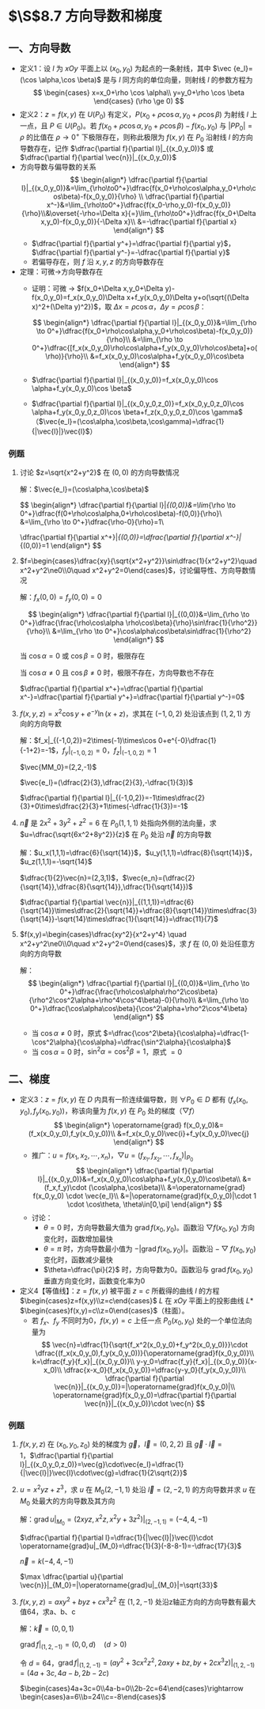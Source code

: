 # $\S$8.7 方向导数和梯度
## 一、方向导数
* 定义1：设 $l$ 为 $xOy$ 平面上以 $(x_0,y_0)$ 为起点的一条射线，其中 $\vec {e_l}=(\cos \alpha,\cos \beta)$ 是与 $l$ 同方向的单位向量，则射线 $l$ 的参数方程为
    $$
    \begin{cases}
    x=x_0+\rho \cos \alpha\\
    y=y_0+\rho \cos \beta
    \end{cases}
    (\rho \ge 0)
    $$
* 定义2：$z=f(x,y)$ 在 $U(P_0)$ 有定义，$P(x_0+\rho \cos\alpha,y_0+\rho \cos\beta)$ 为射线 $l$ 上一点，且 $P\in U(P_0)$。若 $f(x_0+\rho \cos\alpha,y_0+\rho \cos\beta)-f(x_0,y_0)$ 与 $|PP_0|=\rho$ 的比值在 $\rho\to 0^+$ 下极限存在，则称此极限为 $f(x,y)$ 在 $P_0$ 沿射线 $l$ 的方向导数存在，记作 $\dfrac{\partial f}{\partial l}|_{(x_0,y_0)}$ 或 $\dfrac{\partial f}{\partial \vec{n}}|_{(x_0,y_0)}$
* 方向导数与偏导数的关系
    $$
    \begin{align*}
    \dfrac{\partial f}{\partial l}|_{(x_0,y_0)}&=\lim_{\rho\to0^+}\dfrac{f(x_0+\rho\cos\alpha,y_0+\rho\cos\beta)-f(x_0,y_0)}{\rho} \\
    \dfrac{\partial f}{\partial x^-}&=\lim_{\rho\to0^+}\dfrac{f(x_0-\rho,y_0)-f(x_0,y_0)}{\rho}\\&\overset{-\rho=\Delta x}{=}\lim_{\rho\to0^+}\dfrac{f(x_0+\Delta x,y_0)-f(x_0,y_0)}{-\Delta x}\\
    &=-\dfrac{\partial f}{\partial x}
    \end{align*}
    $$
    - $\dfrac{\partial f}{\partial y^+}=\dfrac{\partial f}{\partial y}$，$\dfrac{\partial f}{\partial y^-}=-\dfrac{\partial f}{\partial y}$
    - 若偏导存在，则 $f$ 沿 $x,y,z$ 的方向导数存在
* 定理：可微→方向导数存在
    - 证明：可微 → $f(x_0+\Delta x,y_0+\Delta y)-f(x_0,y_0)=f_x(x_0,y_0)\Delta x+f_y(x_0,y_0)\Delta y+o(\sqrt{(\Delta x)^2+(\Delta y)^2})$，取 $\Delta x=\rho\cos\alpha$，$\Delta y=\rho\cos\beta$：

        $$
        \begin{align*}
        \dfrac{\partial f}{\partial l}|_{(x_0,y_0)}&=\lim_{\rho \to 0^+}\dfrac{f(x_0+\rho\cos\alpha,y_0+\rho\cos\beta)-f(x_0,y_0)}{\rho}\\
        &=\lim_{\rho \to 0^+}\dfrac{[f_x(x_0,y_0)\rho\cos\alpha+f_y(x_0,y_0)\rho\cos\beta]+o(\rho)}{\rho}\\
        &=f_x(x_0,y_0)\cos\alpha+f_y(x_0,y_0)\cos\beta
        \end{align*}
        $$

    - $\dfrac{\partial f}{\partial l}|_{(x_0,y_0)}=f_x(x_0,y_0)\cos \alpha+f_y(x_0,y_0)\cos \beta$
    - $\dfrac{\partial f}{\partial l}|_{(x_0,y_0,z_0)}=f_x(x_0,y_0,z_0)\cos \alpha+f_y(x_0,y_0,z_0)\cos \beta+f_z(x_0,y_0,z_0)\cos \gamma$（$\vec{e_l}=(\cos\alpha,\cos\beta,\cos\gamma)=\dfrac{1}{|\vec{l}|}\vec{l}$）
### 例题
1. 讨论 $z=\sqrt{x^2+y^2}$ 在 $(0,0)$ 的方向导数情况

    解：$\vec{e_l}=(\cos\alpha,\cos\beta)$

    $$
    \begin{align*}
    \dfrac{\partial f}{\partial l}|_{(0,0)}&=\lim_{\rho \to 0^+}\dfrac{f(0+\rho\cos\alpha,0+\rho\cos\beta)-f(0,0)}{\rho}\\
    &=\lim_{\rho \to 0^+}\dfrac{\rho-0}{\rho}=1\\

    \dfrac{\partial f}{\partial x^+}|_{(0,0)}=\dfrac{\partial f}{\partial x^-}|_{(0,0)}=1
    \end{align*}
    $$

2. $f=\begin{cases}\dfrac{xy}{\sqrt{x^2+y^2}}\sin\dfrac{1}{x^2+y^2}\quad x^2+y^2\ne0\\0\quad x^2+y^2=0\end{cases}$，讨论偏导性、方向导数情况

    解：$f_x(0,0)=f_y(0,0)=0$

    $$
    \begin{align*}
    \dfrac{\partial f}{\partial l}|_{(0,0)}&=\lim_{\rho \to 0^+}\dfrac{\frac{\rho\cos\alpha \rho\cos\beta}{\rho}\sin\frac{1}{\rho^2}}{\rho}\\
    &=\lim_{\rho \to 0^+}\cos\alpha\cos\beta\sin\dfrac{1}{\rho^2}
    \end{align*}
    $$

    当 $\cos\alpha=0$ 或 $\cos\beta=0$ 时，极限存在

    当 $\cos\alpha\ne 0$ 且 $\cos\beta \ne 0$ 时，极限不存在，方向导数也不存在

    $\dfrac{\partial f}{\partial x^+}=\dfrac{\partial f}{\partial x^-}=\dfrac{\partial f}{\partial y^+}=\dfrac{\partial f}{\partial y^-}=0$

3. $f(x,y,z)=x^2\cos y+e^{-y}\ln(x+z)$，求其在 $(-1,0,2)$ 处沿该点到 $(1,2,1)$ 方向的方向导数

    解：$f_x|_{(-1,0,2)}=2\times(-1)\times\cos 0+e^{-0}\dfrac{1}{-1+2}=-1$，$f_y|_{(-1,0,2)}=0$，$f_z|_{(-1,0,2)}=1$

    $\vec{MM_0}=(2,2,-1)$

    $\vec{e_l}=(\dfrac{2}{3},\dfrac{2}{3},-\dfrac{1}{3})$

    $\dfrac{\partial f}{\partial l}|_{(-1,0,2)}=-1\times\dfrac{2}{3}+0\times\dfrac{2}{3}+1\times(-\dfrac{1}{3})=-1$

4. $\vec {n}$ 是 $2x^2+3y^2+z^2=6$ 在 $P_0(1,1,1)$ 处指向外侧的法向量，求 $u=\dfrac{\sqrt{6x^2+8y^2}}{z}$ 在 $P_0$ 处沿 $\vec{n}$ 的方向导数

    解：$u_x(1,1,1)=\dfrac{6}{\sqrt{14}}$，$u_y(1,1,1)=\dfrac{8}{\sqrt{14}}$，$u_z(1,1,1)=-\sqrt{14}$

    $\dfrac{1}{2}\vec{n}=(2,3,1)$，$\vec{e_n}=(\dfrac{2}{\sqrt{14}},\dfrac{8}{\sqrt{14}},\dfrac{1}{\sqrt{14}})$

    $\dfrac{\partial f}{\partial \vec{n}}|_{(1,1,1)}=\dfrac{6}{\sqrt{14}}\times\dfrac{2}{\sqrt{14}}+\dfrac{8}{\sqrt{14}}\times\dfrac{3}{\sqrt{14}}-\sqrt{14}\times\dfrac{1}{\sqrt{14}}=\dfrac{11}{7}$

5. $f(x,y)=\begin{cases}\dfrac{xy^2}{x^2+y^4} \quad x^2+y^2\ne0\\0\quad x^2+y^2=0\end{cases}$，求 $f$ 在 $(0,0)$ 处沿任意方向的方向导数

    解：
    $$
    \begin{align*}
    \dfrac{\partial f}{\partial l}|_{(0,0)}&=\lim_{\rho \to 0^+}\dfrac{\frac{\rho\cos\alpha\rho^2\cos\beta}{\rho^2\cos^2\alpha+\rho^4\cos^4\beta}-0}{\rho}\\
    &=\lim_{\rho \to 0^+}\dfrac{\cos\alpha\cos\beta}{\cos^2\alpha+\rho^2\cos^4\beta}
    \end{align*}
    $$

    * 当 $\cos\alpha\ne0$ 时，原式 $=\dfrac{\cos^2\beta}{\cos\alpha}=\dfrac{1-\cos^2\alpha}{\cos\alpha}=\dfrac{\sin^2\alpha}{\cos\alpha}$
    * 当 $\cos\alpha=0$ 时，$\sin^2\alpha=\cos^2\beta=1$，原式 $=0$

## 二、梯度
* 定义3：$z=f(x,y)$ 在 $D$ 内具有一阶连续偏导数，则 $\forall P_0\in D$ 都有 $(f_x(x_0,y_0),f_y(x_0,y_0))$，称该向量为 $f(x,y)$ 在 $P_0$ 处的梯度（$\bigtriangledown f$）
    $$
    \begin{align*}
    \operatorname{grad} f(x_0,y_0)&=(f_x(x_0,y_0),f_y(x_0,y_0))\\
    &=f_x(x_0,y_0)\vec{i}+f_y(x_0,y_0)\vec{j}
    \end{align*}
    $$
    * 推广：$u=f(x_1,x_2,\cdots,x_n)$，$\bigtriangledown u=(f_{x_1},f_{x_2},\cdots,f_{x_n})|_{P_0}$
        $$
        \begin{align*}
        \dfrac{\partial f}{\partial l}|_{(x_0,y_0)}&=f_x(x_0,y_0)\cos\alpha+f_y(x_0,y_0)\cos\beta\\
        &=(f_x,f_y)\cdot (\cos\alpha,\cos\beta)\\
        &=\operatorname{grad} f(x_0,y_0) \cdot \vec{e_l}\\
        &=|\operatorname{grad}f(x_0,y_0)|\cdot 1 \cdot \cos\theta, \theta\in[0,\pi]
        \end{align*}
        $$
    * 讨论：
        * $\theta=0$ 时，方向导数最大值为 $\operatorname{grad}f(x_0,y_0)$。函数沿 $\bigtriangledown f(x_0,y_0)$ 方向变化时，函数增加最快
        * $\theta=\pi$ 时，方向导数最小值为 $-|\operatorname{grad}f(x_0,y_0)|$。函数沿 $-\bigtriangledown f(x_0,y_0)$ 变化时，函数减少最快
        * $\theta=\dfrac{\pi}{2}$ 时，方向导数为0。函数沿与 $\operatorname{grad}f(x_0,y_0)$ 垂直方向变化时，函数变化率为0
* 定义4【等值线】：$z=f(x,y)$ 被平面 $z=c$ 所截得的曲线 $l$ 的方程 $\begin{cases}z=f(x,y)\\z=c\end{cases}$ $L$ 在 $xOy$ 平面上的投影曲线 $L*$ $\begin{cases}f(x,y)=c\\z=0\end{cases}$（柱面）。
    - 若 $f_x$、$f_y$ 不同时为0，$f(x,y)=c$ 上任一点 $P_0(x_0,y_0)$ 处的一个单位法向量为
        $$
        \vec{n}=\dfrac{1}{\sqrt{f_x^2(x_0,y_0)+f_y^2(x_0,y_0)}}\cdot \dfrac{(f_x(x_0,y_0),f_y(x_0,y_0))}{\operatorname{grad}f(x_0,y_0)}\\
        k=\dfrac{f_y}{f_x}|_{(x_0,y_0)}\\
        y-y_0=\dfrac{f_y}{f_x}|_{(x_0,y_0)}(x-x_0)\\
        \dfrac{x-x_0}{f_x(x_0,y_0)}=\dfrac{y-y_0}{f_y(x_0,y_0)}\\
        \dfrac{\partial f}{\partial \vec{n}}|_{(x_0,y_0)}=|\operatorname{grad}f(x_0,y_0)|\\
        \operatorname{grad}f(x_0,y_0)=\dfrac{\partial f}{\partial \vec{n}}|_{(x_0,y_0)}\cdot \vec{n}
        $$
### 例题
1. $f(x,y,z)$ 在 $(x_0,y_0,z_0)$ 处的梯度为 $\vec{g}$，$\vec{l}=(0,2,2)$ 且 $\vec{g}\cdot \vec{l}=1$，$\dfrac{\partial f}{\partial l}|_{(x_0,y_0,z_0)}=\vec{g}\cdot\vec{e_l}=\dfrac{1}{|\vec{l}|}\vec{l}\cdot\vec{g}=\dfrac{1}{2\sqrt{2}}$
2. $u=x^2yz+z^3$，求 $u$ 在 $M_0(2,-1,1)$ 处沿 $\vec{l}=(2,-2,1)$ 的方向导数并求 $u$ 在 $M_0$ 处最大的方向导数及其方向

    解：$\operatorname{grad}u|_{M_0}=(2xyz,x^2z,x^2y+3z^2)|_{(2,-1,1)}=(-4,4,-1)$

    $\dfrac{\partial f}{\partial l}=\dfrac{1}{|\vec{l}|}\vec{l}\cdot \operatorname{grad}u|_{M_0}=\dfrac{1}{3}(-8-8-1)=-\dfrac{17}{3}$

    $\vec{n}=k(-4,4,-1)$

    $\max \dfrac{\partial u}{\partial \vec{n}}|_{M_0}=|\operatorname{grad}u|_{M_0}|=\sqrt{33}$
3. $f(x,y,z)=axy^2+byz+cx^3z^2$ 在 $(1,2,-1)$ 处沿z轴正方向的方向导数有最大值64，求a、b、c

    解：$\vec{k}=(0,0,1)$

    $\operatorname{grad}f|_{(1,2,-1)}=(0,0,d)\quad(d\gt 0)$

    令 $d=64$，$\operatorname{grad}f|_{(1,2,-1)}=(ay^2+3cx^2z^2,2axy+bz,by+2cx^3z)|_{(1,2,-1)}=(4a+3c,4a-b,2b-2c)$

    $\begin{cases}4a+3c=0\\4a-b=0\\2b-2c=64\end{cases}\rightarrow \begin{cases}a=6\\b=24\\c=-8\end{cases}$
